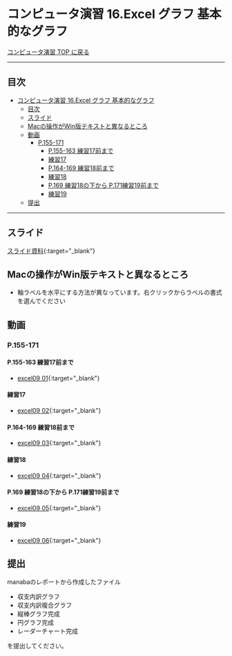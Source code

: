 # コンピュータ演習 16.Excel グラフ 基本的なグラフ

[コンピュータ演習 TOP に戻る](./index.md)

<!--
YouTube 
2020
https://www.youtube.com/playlist?list=PL_g66qvNMUfSeBQvg6IsVBnvMzEvG3hPu
2021
https://www.youtube.com/playlist?list=PL_g66qvNMUfTi41G75an3JwffeJMeVcV3
-->

---

## 目次

- [コンピュータ演習 16.Excel グラフ 基本的なグラフ](#コンピュータ演習-16excel-グラフ-基本的なグラフ)
  - [目次](#目次)
  - [スライド](#スライド)
  - [Macの操作がWin版テキストと異なるところ](#macの操作がwin版テキストと異なるところ)
  - [動画](#動画)
    - [P.155-171](#p155-171)
      - [P.155-163 練習17前まで](#p155-163-練習17前まで)
      - [練習17](#練習17)
      - [P.164-169 練習18前まで](#p164-169-練習18前まで)
      - [練習18](#練習18)
      - [P.169 練習18の下から P.171練習19前まで](#p169-練習18の下から-p171練習19前まで)
      - [練習19](#練習19)
  - [提出](#提出)


---

## スライド

[スライド資料](./cp_16slide.pdf){:target="_blank"}

## Macの操作がWin版テキストと異なるところ
- 軸ラベルを水平にする方法が異なっています。右クリックからラベルの書式を選んでください

## 動画

### P.155-171
#### P.155-163 練習17前まで
- [excel09 01](https://www.youtube.com/watch?v=cnMuW7DeOug){:target="_blank"}

#### 練習17
- [excel09 02](https://www.youtube.com/watch?v=JZgF0Svn0Hs){:target="_blank"}

#### P.164-169 練習18前まで
- [excel09 03](https://www.youtube.com/watch?v=IoBv3KrZ9Wg){:target="_blank"}

#### 練習18
- [excel09 04](https://www.youtube.com/watch?v=CaZdOXgPcl0){:target="_blank"}

#### P.169 練習18の下から P.171練習19前まで
- [excel09 05](https://www.youtube.com/watch?v=wH7gJVsu8bM){:target="_blank"}

#### 練習19
- [excel09 06](https://www.youtube.com/watch?v=rYR6sVn4Rqk){:target="_blank"}

## 提出
manabaのレポートから作成したファイル
- 収支内訳グラフ
- 収支内訳複合グラフ
- 縦棒グラフ完成
- 円グラフ完成
- レーダーチャート完成

を提出してください。
